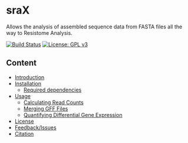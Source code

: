 # sraX
Allows the analysis of assembled sequence data from FASTA files all the way to Resistome Analysis.

[![Build Status](https://travis-ci.org/sanger-pathogens/Bio-RNASeq.svg?branch=master)](https://travis-ci.org/sanger-pathogens/Bio-RNASeq)
[![License: GPL v3](https://img.shields.io/badge/License-GPL%20v3-brightgreen.svg)](https://github.com/lgpdevtools/sraX/edit/master/GPL-LICENCE)

## Content
  * [Introduction](#introduction)
  * [Installation](#installation)
    * [Required dependencies](#required-dependencies)
  * [Usage](#usage)
    * [Calculating Read Counts](#calculating-read-counts)
    * [Merging GFF Files](#merging-gff-files)
    * [Quantifying Differential Gene Expression](#quantifying-differential-gene-expression)
  * [License](#license)
  * [Feedback/Issues](#feedbackissues)
  * [Citation](#citation)
